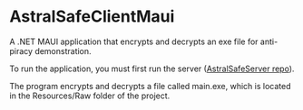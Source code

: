 # AstralSafeClientMaui

A .NET MAUI application that encrypts and decrypts an exe file for anti-piracy demonstration.

To run the application, you must first run the server ([AstralSafeServer repo](https://github.com/LuMarans30/AstralSafeServer)).

The program encrypts and decrypts a file called main.exe, which is located in the Resources/Raw folder of the project.
